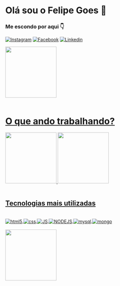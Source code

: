 # Olá sou o Felipe Goes 👋

### Me escondo por aqui 👇
<!-- [![Whatsapp](https://img.shields.io/badge/WhatsApp-25D366?style=for-the-badge&logo=whatsapp&logoColor=white)]() -->

<!-- [![DISCORD](https://img.shields.io/badge/Discord-7289DA?style=for-the-badge&logo=discord&logoColor=white)]() -->

[![Instagram](	https://img.shields.io/badge/Instagram-E4405F?style=for-the-badge&logo=instagram&logoColor=white)](https://www.instagram.com/felipe96mtb/)
[![Facebook](	https://img.shields.io/badge/Facebook-1877F2?style=for-the-badge&logo=facebook&logoColor=white)](https://www.facebook.com/felipegoes.ash)
[![Linkedin](https://img.shields.io/badge/LinkedIn-0077B5?style=for-the-badge&logo=linkedin&logoColor=white)](https://www.linkedin.com/in/felipe-tavares-911787a8/)



<div>
  <a href="https://github.com/ashcroftgamer">
  <img height="160em" src="https://github-readme-stats.vercel.app/api?username=ashcroftgamer&show_icons=true&include_all_commits=true&count_private=false&theme=material-palenight"/>
  
</div>
</br> 
<h1>O que ando trabalhando?</h1>
<div>
    <img height="160em"  src="https://github-readme-stats.vercel.app/api/pin/?username=ashcroftgamer&repo=professor&theme=material-palenight" />
    <img height="160em"  src="https://github-readme-stats.vercel.app/api/pin/?username=ashcroftgamer&repo=bot_vks_LM&theme=material-palenight" />
</div>


</br>


<h2>Tecnologias mais utilizadas</h2>
<div style="display: inline_block"></br>
<img align="center" alt="html5" src="https://img.shields.io/badge/HTML5-E34F26?style=for-the-badge&logo=html5&logoColor=white">
<img align="center" alt="css" src="https://img.shields.io/badge/CSS3-1572B6?style=for-the-badge&logo=css3&logoColor=white">
<img align="center" alt="JS" src="https://img.shields.io/badge/JavaScript-F7DF1E?style=for-the-badge&logo=javascript&logoColor=black">
<!-- </div><div style="display: inline_block"></br> -->
<img align="center" alt="NODEJS" src="https://img.shields.io/badge/Node.js-43853D?style=for-the-badge&logo=node.js&logoColor=white">
<img align="center" alt="mysql" src="https://img.shields.io/badge/MySQL-00000F?style=for-the-badge&logo=mysql&logoColor=white">
<img align="center" alt="mongo" src="https://img.shields.io/badge/MongoDB-4EA94B?style=for-the-badge&logo=mongodb&logoColor=white">
</div><div style="display: inline_block"></br>

<img height="160em" src="https://github-readme-stats.vercel.app/api/top-langs/?username=ashcroftgamer&layout=compact&langs_count=16&theme=material-palenight"/>
<!-- 
<img align="center" alt="Flutter" src="		https://img.shields.io/badge/Flutter-02569B?style=for-the-badge&logo=flutter&logoColor=white">

<img align="center" alt="DART" src="https://img.shields.io/badge/Dart-0175C2?style=for-the-badge&logo=dart&logoColor=white">
<img align="center" alt="MARKDOWN" src="	https://img.shields.io/badge/Markdown-000000?style=for-the-badge&logo=markdown&logoColor=white">
</div> -->
